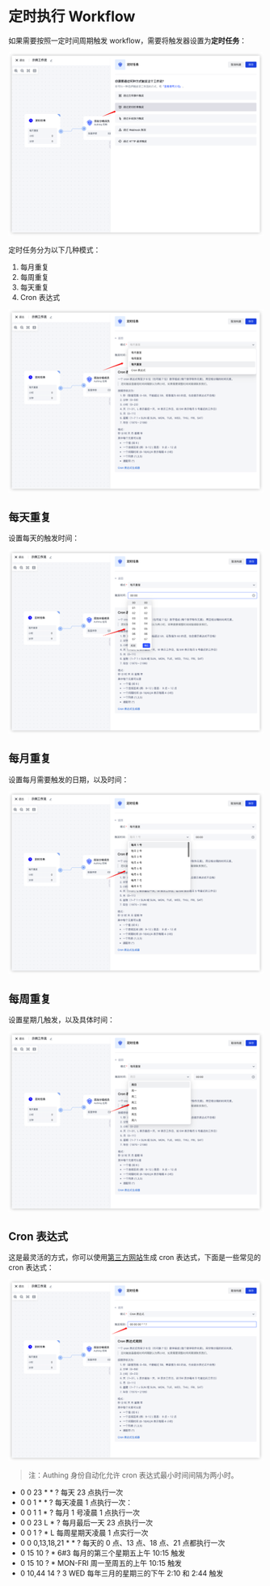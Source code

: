 # 定时执行 Workflow

如果需要按照一定时间周期触发 workflow，需要将触发器设置为<strong>定时任务</strong>：

![](../static/K75PbTbtyob4x0xmhWHcNUPqnyh.png)

定时任务分为以下几种模式：

1. 每月重复
2. 每周重复
3. 每天重复
4. Cron 表达式

![](../static/F7XVbnSBNoyQnuxo5eucfhIrnbg.png)

## 每天重复

设置每天的触发时间：

![](../static/F6hgbaTHDo7Y0txIr0Ec3824nKc.png)

## 每月重复

设置每月需要触发的日期，以及时间：

![](../static/MQxOb1ZUXoqqpixzkBrcs4vgn3e.png)

## 每周重复

设置星期几触发，以及具体时间：

![](../static/SqSObNXBDocYUzxz3fEcwbwPnke.png)

## Cron 表达式

这是最灵活的方式，你可以使用[第三方网站](https://cron.qqe2.com/)生成 cron 表达式，下面是一些常见的 cron 表达式：

![](../static/K1iZb2gAUo6CMSxa1xycrFoNnzd.png)

> 注：Authing 身份自动化允许 cron 表达式最小时间间隔为两小时。

- 0 0 23 * * ?  每天 23 点执行一次
- 0 0 1 * * ?  每天凌晨 1 点执行一次：
- 0 0 1 1 * ?  每月 1 号凌晨 1 点执行一次
- 0 0 23 L * ?  每月最后一天 23 点执行一次
- 0 0 1 ? * L  每周星期天凌晨 1 点实行一次
- 0 0 0,13,18,21 * * ? 每天的 0 点、13 点、18 点、21 点都执行一次
- 0 15 10 ? * 6#3   每月的第三个星期五上午 10:15 触发
- 0 15 10 ? * MON-FRI    周一至周五的上午 10:15 触发
- 0 10,44 14 ? 3 WED    每年三月的星期三的下午 2:10 和 2:44 触发
